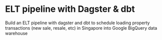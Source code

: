 # ELT pipeline with Dagster & dbt

Build an ELT pipeline with dagster and dbt to schedule loading property transactions (new sale, resale, etc) in Singapore into Google BigQuery data warehouse

